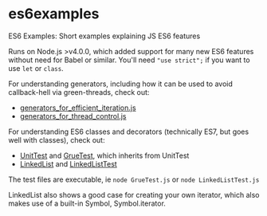 # es6examples
ES6 Examples: Short examples explaining JS ES6 features

Runs on Node.js >v4.0.0, which added support for many new ES6 features without need for Babel or similar.
You'll need `"use strict";` if you want to use `let` or `class`.

For understanding generators, including how it can be used to avoid callback-hell via green-threads, check out:
- [generators_for_efficient_iteration.js](generators_for_efficient_iteration.js)
- [generators_for_thread_control.js](generators_for_thread_control.js)

For understanding ES6 classes and decorators (technically ES7, but goes well with classes), check out:
- [UnitTest](UnitTest.js) and [GrueTest](GrueTest.js), which inherits from UnitTest
- [LinkedList](LinkedList.js) and [LinkedListTest](LinkedListTest.js)

The test files are executable, ie `node GrueTest.js` or `node LinkedListTest.js`

LinkedList also shows a good case for creating your own iterator, which also makes use of a built-in Symbol, Symbol.iterator.
